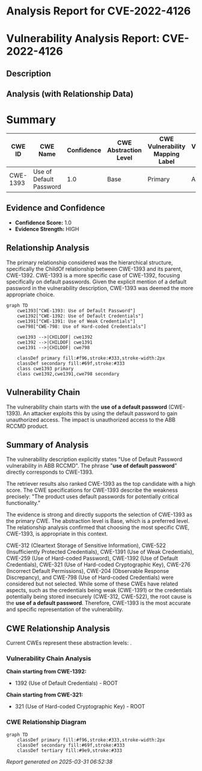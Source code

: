 # Analysis Report for CVE-2022-4126

# Vulnerability Analysis Report: CVE-2022-4126

## Description



## Analysis (with Relationship Data)

# Summary
| CWE ID | CWE Name | Confidence | CWE Abstraction Level | CWE Vulnerability Mapping Label | CWE-Vulnerability Mapping Notes |
|---|---|---|---|---|---|
| CWE-1393 | Use of Default Password | 1.0 | Base | Primary | Allowed |

## Evidence and Confidence

*   **Confidence Score:** 1.0
*   **Evidence Strength:** HIGH

## Relationship Analysis
The primary relationship considered was the hierarchical structure, specifically the ChildOf relationship between CWE-1393 and its parent, CWE-1392. CWE-1393 is a more specific case of CWE-1392, focusing specifically on default passwords. Given the explicit mention of a default password in the vulnerability description, CWE-1393 was deemed the more appropriate choice.

```mermaid
graph TD
    cwe1393["CWE-1393: Use of Default Password"]
    cwe1392["CWE-1392: Use of Default Credentials"]
    cwe1391["CWE-1391: Use of Weak Credentials"]
    cwe798["CWE-798: Use of Hard-coded Credentials"]

    cwe1393 -->|CHILDOF| cwe1392
    cwe1392 -->|CHILDOF| cwe1391
    cwe1391 -->|CHILDOF| cwe798

    classDef primary fill:#f96,stroke:#333,stroke-width:2px
    classDef secondary fill:#69f,stroke:#333
    class cwe1393 primary
    class cwe1392,cwe1391,cwe798 secondary
```

## Vulnerability Chain
The vulnerability chain starts with the **use of a default password** (CWE-1393). An attacker exploits this by using the default password to gain unauthorized access. The impact is unauthorized access to the ABB RCCMD product.

## Summary of Analysis
The vulnerability description explicitly states "Use of Default Password vulnerability in ABB RCCMD". The phrase "**use of default password**" directly corresponds to CWE-1393.

The retriever results also ranked CWE-1393 as the top candidate with a high score. The CWE specifications for CWE-1393 describe the weakness precisely: "The product uses default passwords for potentially critical functionality."

The evidence is strong and directly supports the selection of CWE-1393 as the primary CWE. The abstraction level is Base, which is a preferred level. The relationship analysis confirmed that choosing the most specific CWE, CWE-1393, is appropriate in this context.

CWE-312 (Cleartext Storage of Sensitive Information), CWE-522 (Insufficiently Protected Credentials), CWE-1391 (Use of Weak Credentials), CWE-259 (Use of Hard-coded Password), CWE-1392 (Use of Default Credentials), CWE-321 (Use of Hard-coded Cryptographic Key), CWE-276 (Incorrect Default Permissions), CWE-204 (Observable Response Discrepancy), and CWE-798 (Use of Hard-coded Credentials) were considered but not selected. While some of these CWEs have related aspects, such as the credentials being weak (CWE-1391) or the credentials potentially being stored insecurely (CWE-312, CWE-522), the root cause is the **use of a default password**. Therefore, CWE-1393 is the most accurate and specific representation of the vulnerability.


## CWE Relationship Analysis

Current CWEs represent these abstraction levels: .


### Vulnerability Chain Analysis

**Chain starting from CWE-1392:**
- 1392 (Use of Default Credentials) - ROOT


**Chain starting from CWE-321:**
- 321 (Use of Hard-coded Cryptographic Key) - ROOT



### CWE Relationship Diagram

```mermaid
graph TD
    classDef primary fill:#f96,stroke:#333,stroke-width:2px
    classDef secondary fill:#69f,stroke:#333
    classDef tertiary fill:#9e9,stroke:#333
```



*Report generated on 2025-03-31 06:52:38*
